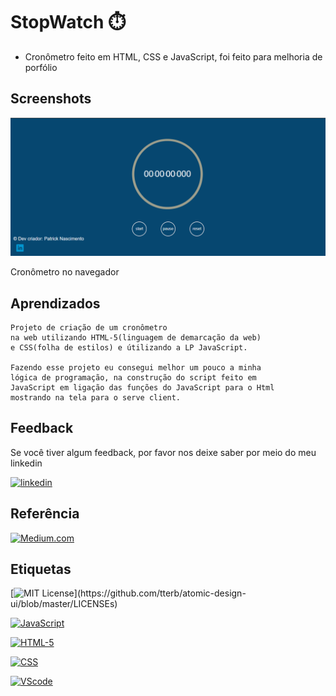 # StopWatch :stopwatch:
- Cronômetro feito em HTML, CSS e JavaScript, foi feito para melhoria de porfólio

## Screenshots

![print](assents/img/PRINT.png)
<p>Cronômetro no navegador</p>

## Aprendizados

    Projeto de criação de um cronômetro 
    na web utilizando HTML-5(linguagem de demarcação da web)
    e CSS(folha de estilos) e útilizando a LP JavaScript.

    Fazendo esse projeto eu consegui melhor um pouco a minha
    lógica de programação, na construção do script feito em
    JavaScript em ligação das funções do JavaScript para o Html
    mostrando na tela para o serve client.

    
## Feedback

Se você tiver algum feedback, por favor nos deixe saber por meio do meu linkedin 

[![linkedin](https://img.shields.io/badge/LinkedIn-0077B5?style=for-the-badge&logo=linkedin&logoColor=white
)](https://www.linkedin.com/in/patrick-nascimento-585815230/)
## Referência

[![Medium.com](https://img.shields.io/badge/Medium-12100E?style=for-the-badge&logo=medium&logoColor=white
)](https://medium.com/walternascimentobarroso-pt/cron%C3%B4metro-em-js-9b440308090)
## Etiquetas

[![MIT License](https://img.shields.io/apm/l/atomic-design-ui.svg?)](https://github.com/tterb/atomic-design-ui/blob/master/LICENSEs)

[![JavaScript](https://img.shields.io/badge/JavaScript-323330?style=for-the-badge&logo=javascript&logoColor=F7DF1E
)]()

[![HTML-5](https://img.shields.io/badge/HTML5-E34F26?style=for-the-badge&logo=html5&logoColor=white
)]()

[![CSS](https://img.shields.io/badge/CSS-239120?&style=for-the-badge&logo=css3&logoColor=white
)]()

[![VScode](https://img.shields.io/badge/VSCode-0078D4?style=for-the-badge&logo=visual%20studio%20code&logoColor=white
)]()

